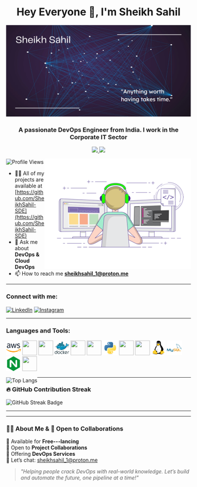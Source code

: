 
<h1 align="center">Hey Everyone 👋, I'm Sheikh Sahil</h1>

<div align="center">
  <img src="https://github.com/SheikhSahil-SDE/SheikhSahil-SDE/blob/main/Assets/Screenshot%202025-03-27%20154549.png" alt="My Banner">
</div>

<h3 align="center">A passionate DevOps Engineer from India. I work in the Corporate IT Sector</h3>

<p align="center">
  <a href="">
    <img src="https://img.shields.io/github/followers/jaiswaladi246?label=Follow&style=social" />
  </a>

  <a href="https://www.linkedin.com/in/sheikhsahil/">
    <img src="https://img.shields.io/badge/LinkedIn-Aditya%20Jaiswal-blue?logo=linkedin&style=flat-square" />
  </a>
</p>

<img align="right" alt="Coding" width="400" src="https://raw.githubusercontent.com/devSouvik/devSouvik/master/gif3.gif">

<p align="left">
  <img src="https://komarev.com/ghpvc/?username=jaiswaladi246&label=Profile%20views&color=0e75b6&style=flat" alt="Profile Views" />
</p>

- 👨‍💻 All of my projects are available at [https://github.com/SheikhSahil-SDE](https://github.com/SheikhSahil-SDE)  
- 💬 Ask me about **DevOps & Cloud DevOps**  
- 📫 How to reach me **sheikhsahil_1@proton.me**

---

<h3 align="left">Connect with me:</h3>
<p align="left">
  <a href="https://www.linkedin.com/in/sheikhsahil/" target="blank"><img align="center" src="https://raw.githubusercontent.com/rahuldkjain/github-profile-readme-generator/master/src/images/icons/Social/linked-in-alt.svg" alt="LinkedIn" height="30" width="40" /></a>
  <a href="https://www.instagram.com/sheikhsahil_sde?utm_source=ig_web_button_share_sheet&igsh=ZDNlZDc0MzIxNw==" target="blank"><img align="center" src="https://raw.githubusercontent.com/rahuldkjain/github-profile-readme-generator/master/src/images/icons/Social/instagram.svg" alt="Instagram" height="30" width="40" /></a>
<!--   <a href="https://www.youtube.com/channel/UC1XLb_DoX2eNWGKjkh2epwA" target="blank"><img align="center" src="https://raw.githubusercontent.com/rahuldkjain/github-profile-readme-generator/master/src/images/icons/Social/youtube.svg" alt="YouTube" height="30" width="40" /></a>
</p> -->

---

<h3 align="left">Languages and Tools:</h3>
<p align="left">
  <img src="https://raw.githubusercontent.com/devicons/devicon/master/icons/amazonwebservices/amazonwebservices-original-wordmark.svg" width="40" height="40"/>
  <img src="https://www.vectorlogo.zone/logos/gnu_bash/gnu_bash-icon.svg" width="40" height="40"/>
  <img src="https://www.vectorlogo.zone/logos/circleci/circleci-icon.svg" width="40" height="40"/>
  <img src="https://raw.githubusercontent.com/devicons/devicon/master/icons/docker/docker-original-wordmark.svg" width="40" height="40"/>
  <img src="https://www.vectorlogo.zone/logos/jenkins/jenkins-icon.svg" width="40" height="40"/>
  <img src="https://www.vectorlogo.zone/logos/kubernetes/kubernetes-icon.svg" width="40" height="40"/>
  <img src="https://raw.githubusercontent.com/devicons/devicon/master/icons/python/python-original.svg" width="40" height="40"/>
  <img src="https://www.vectorlogo.zone/logos/git-scm/git-scm-icon.svg" width="40" height="40"/>
  <img src="https://www.vectorlogo.zone/logos/grafana/grafana-icon.svg" width="40" height="40"/>
  <img src="https://raw.githubusercontent.com/devicons/devicon/master/icons/linux/linux-original.svg" width="40" height="40"/>
  <img src="https://raw.githubusercontent.com/devicons/devicon/master/icons/mysql/mysql-original-wordmark.svg" width="40" height="40"/>
  <img src="https://raw.githubusercontent.com/devicons/devicon/master/icons/nginx/nginx-original.svg" width="40" height="40"/>
  <img src="https://www.vectorlogo.zone/logos/getpostman/getpostman-icon.svg" width="40" height="40"/>
<!--   <img src="https://raw.githubusercontent.com/devicons/devicon/master/icons/html5/html5-original-wordmark.svg" width="40" height="40"/> -->
  <!--   <img src="https://raw.githubusercontent.com/devicons/devicon/master/icons/java/java-original.svg" width="40" height="40"/> -->
  <!--   <img src="https://www.vectorlogo.zone/logos/microsoft_azure/microsoft_azure-icon.svg" width="40" height="40"/> -->
<!--   <img src="https://raw.githubusercontent.com/detain/svg-logos/780f25886640cef088af994181646db2f6b1a3f8/svg/selenium-logo.svg" width="40" height="40"/> -->
<!--   <img src="https://www.vectorlogo.zone/logos/springio/springio-icon.svg" width="40" height="40"/> -->
</p>


<p><img align="left" src="https://github-readme-stats.vercel.app/api/top-langs?username=jaiswaladi246&show_icons=true&locale=en&layout=compact&theme=vue&hide_border=true" alt="Top Langs" /></p>

<!-- <p>&nbsp;<img align="center" src="https://github-readme-stats.vercel.app/api?username=jaiswaladi246&show_icons=true&locale=en&theme=vue&hide_border=true" alt="GitHub Stats" /></p> -->

---
### 🔥 GitHub Contribution Streak

![GitHub Streak Badge](https://img.shields.io/badge/GitHub%20Streak-Active-brightgreen?logo=github&style=for-the-badge)

---

<!-- ### 🔝 Top Contributed Repo
![](https://github-contributor-stats.vercel.app/api?username=jaiswaladi246&limit=5&theme=flat&combine_all_yearly_contributions=true) -->

---

### 👨‍💼 About Me & 🤝 Open to Collaborations

🎤 Available for **Free---lancing**  
🤝 Open to **Project Collaborations**  
💼 Offering **DevOps Services**  
📧 Let’s chat: [sheikhsahil_1@proton.me](mailto:sheikhsahil_1@proton.me)

> *"Helping people crack DevOps with real-world knowledge. Let’s build and automate the future, one pipeline at a time!"*



<!---
SheikhSahil-SDE/SheikhSahil-SDE is a ✨ special ✨ repository because its `README.md` (this file) appears on your GitHub profile.
You can click the Preview link to take a look at your changes.
--->
